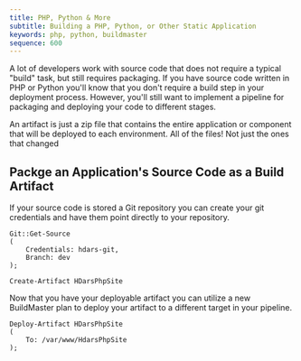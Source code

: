 ```yaml
---
title: PHP, Python & More
subtitle: Building a PHP, Python, or Other Static Application
keywords: php, python, buildmaster
sequence: 600
---
```


A lot of developers work with source code that does not require a typical "build" task, but still requires packaging. If you have source code written in PHP or Python you'll know that you don't require a build step in your deployment process. However, you'll still want to implement a pipeline for packaging and deploying your code to different stages. 

An artifact is just a zip file that contains the entire application or component that will be deployed to each environment. All of the files! Not just the ones that changed

## Packge an Application's Source Code as a Build Artifact

If your source code is stored a Git repository you can create your git credentials and have them point directly to your repository. 
```
Git::Get-Source
(
    Credentials: hdars-git,    
    Branch: dev
);

Create-Artifact HDarsPhpSite
```

Now that you have your deployable artifact you can utilize a new BuildMaster plan to deploy your artifact to a different target in your pipeline. 

```
Deploy-Artifact HDarsPhpSite
(
    To: /var/www/HdarsPhpSite
);
```